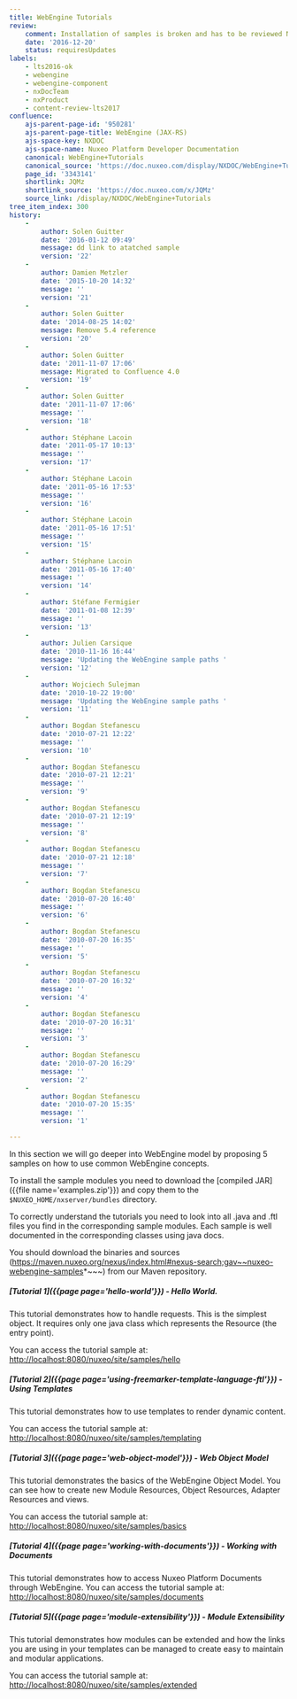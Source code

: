 ```yaml
---
title: WebEngine Tutorials
review:
    comment: Installation of samples is broken and has to be reviewed NXDOC-1022.
    date: '2016-12-20'
    status: requiresUpdates
labels:
    - lts2016-ok
    - webengine
    - webengine-component
    - nxDocTeam
    - nxProduct
    - content-review-lts2017
confluence:
    ajs-parent-page-id: '950281'
    ajs-parent-page-title: WebEngine (JAX-RS)
    ajs-space-key: NXDOC
    ajs-space-name: Nuxeo Platform Developer Documentation
    canonical: WebEngine+Tutorials
    canonical_source: 'https://doc.nuxeo.com/display/NXDOC/WebEngine+Tutorials'
    page_id: '3343141'
    shortlink: JQMz
    shortlink_source: 'https://doc.nuxeo.com/x/JQMz'
    source_link: /display/NXDOC/WebEngine+Tutorials
tree_item_index: 300
history:
    - 
        author: Solen Guitter
        date: '2016-01-12 09:49'
        message: dd link to atatched sample
        version: '22'
    - 
        author: Damien Metzler
        date: '2015-10-20 14:32'
        message: ''
        version: '21'
    - 
        author: Solen Guitter
        date: '2014-08-25 14:02'
        message: Remove 5.4 reference
        version: '20'
    - 
        author: Solen Guitter
        date: '2011-11-07 17:06'
        message: Migrated to Confluence 4.0
        version: '19'
    - 
        author: Solen Guitter
        date: '2011-11-07 17:06'
        message: ''
        version: '18'
    - 
        author: Stéphane Lacoin
        date: '2011-05-17 10:13'
        message: ''
        version: '17'
    - 
        author: Stéphane Lacoin
        date: '2011-05-16 17:53'
        message: ''
        version: '16'
    - 
        author: Stéphane Lacoin
        date: '2011-05-16 17:51'
        message: ''
        version: '15'
    - 
        author: Stéphane Lacoin
        date: '2011-05-16 17:40'
        message: ''
        version: '14'
    - 
        author: Stéfane Fermigier
        date: '2011-01-08 12:39'
        message: ''
        version: '13'
    - 
        author: Julien Carsique
        date: '2010-11-16 16:44'
        message: 'Updating the WebEngine sample paths '
        version: '12'
    - 
        author: Wojciech Sulejman
        date: '2010-10-22 19:00'
        message: 'Updating the WebEngine sample paths '
        version: '11'
    - 
        author: Bogdan Stefanescu
        date: '2010-07-21 12:22'
        message: ''
        version: '10'
    - 
        author: Bogdan Stefanescu
        date: '2010-07-21 12:21'
        message: ''
        version: '9'
    - 
        author: Bogdan Stefanescu
        date: '2010-07-21 12:19'
        message: ''
        version: '8'
    - 
        author: Bogdan Stefanescu
        date: '2010-07-21 12:18'
        message: ''
        version: '7'
    - 
        author: Bogdan Stefanescu
        date: '2010-07-20 16:40'
        message: ''
        version: '6'
    - 
        author: Bogdan Stefanescu
        date: '2010-07-20 16:35'
        message: ''
        version: '5'
    - 
        author: Bogdan Stefanescu
        date: '2010-07-20 16:32'
        message: ''
        version: '4'
    - 
        author: Bogdan Stefanescu
        date: '2010-07-20 16:31'
        message: ''
        version: '3'
    - 
        author: Bogdan Stefanescu
        date: '2010-07-20 16:29'
        message: ''
        version: '2'
    - 
        author: Bogdan Stefanescu
        date: '2010-07-20 15:35'
        message: ''
        version: '1'

---
```

In this section we will go deeper into WebEngine model by proposing 5 samples on how to use common WebEngine concepts.

To install the sample modules you need to download the [compiled JAR]({{file name='examples.zip'}}) and copy them to the `$NUXEO_HOME/nxserver/bundles` directory.

To correctly understand the tutorials you need to look into all .java and .ftl files you find in the corresponding sample modules. Each sample is well documented in the corresponding classes using java docs.

You should download the binaries and sources (https://maven.nuxeo.org/nexus/index.html#nexus-search;gav~~nuxeo-webengine-samples*~~~) from our Maven repository.

##### [Tutorial 1]({{page page='hello-world'}}) - Hello World.

This tutorial demonstrates how to handle requests. This is the simplest object. It requires only one java class which represents the Resource (the entry point).

You can access the tutorial sample at:  [http://localhost:8080/nuxeo/site/samples/hello](http://localhost:8080/nuxeo/site/samples/hello)

##### [Tutorial 2]({{page page='using-freemarker-template-language-ftl'}}) - Using Templates

This tutorial demonstrates how to use templates to render dynamic content.

You can access the tutorial sample at: [http://localhost:8080/nuxeo/site/samples/templating](http://localhost:8080/nuxeo/site/samples/templating)

##### [Tutorial 3]({{page page='web-object-model'}}) - Web Object Model

This tutorial demonstrates the basics of the WebEngine Object Model. You can see how to create new Module Resources, Object Resources, Adapter Resources and views.

You can access the tutorial sample at: [http://localhost:8080/nuxeo/site/samples/basics](http://localhost:8080/nuxeo/site/samples/basics)

##### [Tutorial 4]({{page page='working-with-documents'}}) - Working with Documents

This tutorial demonstrates how to access Nuxeo Platform Documents through WebEngine.
You can access the tutorial sample at: [http://localhost:8080/nuxeo/site/samples/documents](http://localhost:8080/nuxeo/site/samples/documents)

##### [Tutorial 5]({{page page='module-extensibility'}}) - Module Extensibility

This tutorial demonstrates how modules can be extended and how the links you are using in your templates can
be managed to create easy to maintain and modular applications.

You can access the tutorial sample at: [http://localhost:8080/nuxeo/site/samples/extended](http://localhost:8080/nuxeo/site/samples/extended)
